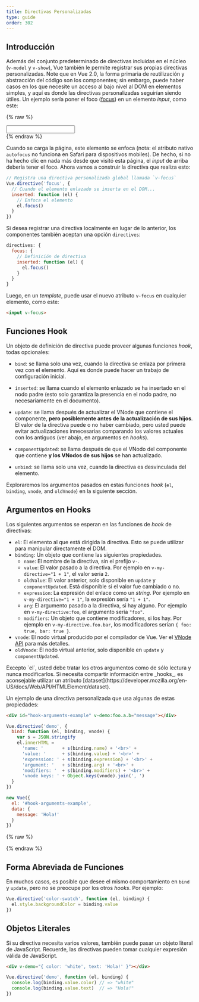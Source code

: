 ```yaml
---
title: Directivas Personalizadas
type: guide
order: 302
---
```


## Introducción

Además del conjunto predeterminado de directivas incluidas en el núcleo (`v-model` y `v-show`), Vue también le permite registrar sus propias directivas personalizadas. Note que en Vue 2.0, la forma primaria de reutilización y abstracción del código son los componentes; sin embargo, puede haber casos en los que necesite un acceso al bajo nivel al DOM en elementos simples, y aquí es donde las directivas personalizadas seguirían siendo útiles. Un ejemplo sería poner el foco ([focus](https://developer.mozilla.org/es/docs/Web/API/HTMLElement/focus)) en un elemento _input_, como este:

{% raw %}
<div id="simplest-directive-example" class="demo">
  <input v-focus>
</div>
<script>
Vue.directive('focus', {
  inserted: function (el) {
    el.focus()
  }
})
new Vue({
  el: '#simplest-directive-example'
})
</script>
{% endraw %}

Cuando se carga la página, este elemento se enfoca (nota: el atributo nativo `autofocus` no funciona en Safari para dispositivos mobiles). De hecho, si no ha hecho clic en nada más desde que visitó esta página, el _input_ de arriba debería tener el foco. Ahora vamos a construir la directiva que realiza esto:

``` js
// Registra una directiva personalizada global llamada `v-focus`
Vue.directive('focus', {
  // Cuando el elemento enlazado se inserta en el DOM...
  inserted: function (el) {
    // Enfoca el elemento
    el.focus()
  }
})
```

Si desea registrar una directiva localmente en lugar de lo anterior, los componentes también aceptan una opción `directives`:

``` js
directives: {
  focus: {
    // Definición de directiva
    inserted: function (el) {
      el.focus()
    }
  }
}
```

Luego, en un _template_, puede usar el nuevo atributo `v-focus` en cualquier elemento, como este:

``` html
<input v-focus>
```

## Funciones Hook

Un objeto de definición de directiva puede proveer algunas funciones _hook_, todas opcionales:

- `bind`: se llama solo una vez, cuando la directiva se enlaza por primera vez con el elemento. Aquí es donde puede hacer un trabajo de configuración inicial.

- `inserted`: se llama cuando el elemento enlazado se ha insertado en el nodo padre (esto solo garantiza la presencia en el nodo padre, no necesariamente en el documento).

- `update`: se llama después de actualizar el VNode que contiene el componente, __pero posiblemente antes de la actualización de sus hijos__. El valor de la directiva puede o no haber cambiado, pero usted puede evitar actualizaciones innecesarias comparando los valores actuales con los antiguos (ver abajo, en argumentos en _hooks_).

- `componentUpdated`: se llama después de que el VNodo del componente que contiene __y los VNodos de sus hijos__ se han actualizado.

- `unbind`: se llama solo una vez, cuando la directiva es desvinculada del elemento.

Exploraremos los argumentos pasados en estas funciones _hook_ (`el`, `binding`, `vnode`, and `oldVnode`) en la siguiente sección.

## Argumentos en Hooks

Los siguientes argumentos se esperan en las funciones de _hook_ de directivas:

- `el`: El elemento al que está dirigida la directiva. Esto se puede utilizar para manipular directamente el DOM.
- `binding`: Un objeto que contiene las siguientes propiedades.
  - `name`: El nombre de la directiva, sin el prefijo `v-`.
  - `value`: El valor pasado a la directiva. Por ejemplo en `v-my-directive="1 + 1"`, el valor sería `2`.
  - `oldValue`: El valor anterior, solo disponible en `update` y `componentUpdated`. Está disponible si el valor fue cambiado o no.
  - `expression`: La expresión del enlace como un _string_. Por ejemplo en `v-my-directive="1 + 1"`, la expresión sería `"1 + 1"`.
  - `arg`: El argumento pasado a la directiva, si hay alguno. Por ejemplo en `v-my-directive:foo`, el argumento sería `"foo"`.
  - `modifiers`: Un objeto que contiene modificadores, si los hay. Por ejemplo en `v-my-directive.foo.bar`, los modificadores serían `{ foo: true, bar: true }`.
- `vnode`: El nodo virtual producido por el compilador de Vue. Ver el [VNode API](../api/#VNode-Interface) para más detalles.
- `oldVnode`: El nodo virtual anterior, solo disponible en `update` y `componentUpdated`.

<p class="tip">Excepto `el`, usted debe tratar los otros argumentos como de sólo lectura y nunca modificarlos. Si necesita compartir información entre _hooks_, es aconsejable utilizar un atributo [dataset](https://developer.mozilla.org/en-US/docs/Web/API/HTMLElement/dataset).</p>

Un ejemplo de una directiva personalizada que usa algunas de estas propiedades:

``` html
<div id="hook-arguments-example" v-demo:foo.a.b="message"></div>
```

``` js
Vue.directive('demo', {
  bind: function (el, binding, vnode) {
    var s = JSON.stringify
    el.innerHTML =
      'name: '       + s(binding.name) + '<br>' +
      'value: '      + s(binding.value) + '<br>' +
      'expression: ' + s(binding.expression) + '<br>' +
      'argument: '   + s(binding.arg) + '<br>' +
      'modifiers: '  + s(binding.modifiers) + '<br>' +
      'vnode keys: ' + Object.keys(vnode).join(', ')
  }
})

new Vue({
  el: '#hook-arguments-example',
  data: {
    message: 'Hola!'
  }
})
```

{% raw %}
<div id="hook-arguments-example" v-demo:foo.a.b="message" class="demo"></div>
<script>
Vue.directive('demo', {
  bind: function (el, binding, vnode) {
    var s = JSON.stringify
    el.innerHTML =
      'name: '       + s(binding.name) + '<br>' +
      'value: '      + s(binding.value) + '<br>' +
      'expression: ' + s(binding.expression) + '<br>' +
      'argument: '   + s(binding.arg) + '<br>' +
      'modifiers: '  + s(binding.modifiers) + '<br>' +
      'vnode keys: ' + Object.keys(vnode).join(', ')
  }
})
new Vue({
  el: '#hook-arguments-example',
  data: {
    message: 'Hola!'
  }
})
</script>
{% endraw %}

## Forma Abreviada de Funciones

En muchos casos, es posible que desee el mismo comportamiento en `bind` y `update`, pero no se preocupe por los otros _hooks_. Por ejemplo:

``` js
Vue.directive('color-swatch', function (el, binding) {
  el.style.backgroundColor = binding.value
})
```

## Objetos Literales

Si su directiva necesita varios valores, también puede pasar un objeto literal de JavaScript. Recuerde, las directivas pueden tomar cualquier expresión válida de JavaScript.

``` html
<div v-demo="{ color: 'white', text: 'Hola!' }"></div>
```

``` js
Vue.directive('demo', function (el, binding) {
  console.log(binding.value.color) // => "white"
  console.log(binding.value.text)  // => "Hola!"
})
```

